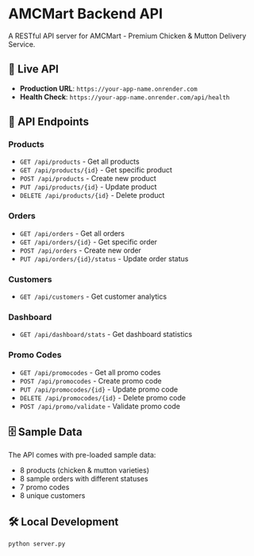 # AMCMart Backend API

A RESTful API server for AMCMart - Premium Chicken & Mutton Delivery Service.

## 🚀 Live API

- **Production URL**: `https://your-app-name.onrender.com`
- **Health Check**: `https://your-app-name.onrender.com/api/health`

## 📍 API Endpoints

### Products
- `GET /api/products` - Get all products
- `GET /api/products/{id}` - Get specific product
- `POST /api/products` - Create new product
- `PUT /api/products/{id}` - Update product
- `DELETE /api/products/{id}` - Delete product

### Orders
- `GET /api/orders` - Get all orders
- `GET /api/orders/{id}` - Get specific order
- `POST /api/orders` - Create new order
- `PUT /api/orders/{id}/status` - Update order status

### Customers
- `GET /api/customers` - Get customer analytics

### Dashboard
- `GET /api/dashboard/stats` - Get dashboard statistics

### Promo Codes
- `GET /api/promocodes` - Get all promo codes
- `POST /api/promocodes` - Create promo code
- `PUT /api/promocodes/{id}` - Update promo code
- `DELETE /api/promocodes/{id}` - Delete promo code
- `POST /api/promo/validate` - Validate promo code

## 🗄️ Sample Data

The API comes with pre-loaded sample data:
- 8 products (chicken & mutton varieties)
- 8 sample orders with different statuses
- 7 promo codes
- 8 unique customers

## 🛠️ Local Development

```bash
python server.py